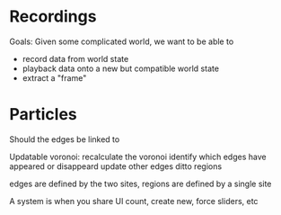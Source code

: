 

# Recordings

Goals: 
Given some complicated world, we want to be able to 
- record data from world state 
- playback data onto a new but compatible world state
- extract a "frame"



# Particles
Should the edges be linked to 

Updatable voronoi:
recalculate the voronoi
identify which edges have appeared or disappeard
update other edges
ditto regions

edges are defined by the two sites, 
regions are defined by a single site

A system is when you share UI 
count, create new, force sliders, etc